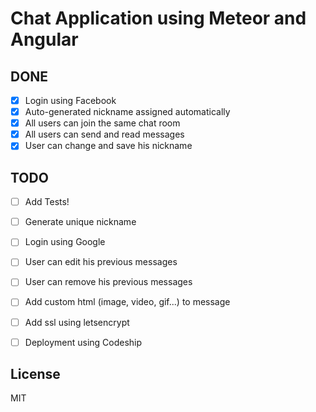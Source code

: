 # Chat Application using Meteor and Angular

DONE
---
- [x] Login using Facebook
- [x] Auto-generated nickname assigned automatically
- [x] All users can join the same chat room
- [x] All users can send and read messages
- [x] User can change and save his nickname

TODO
---
- [ ] Add Tests!
- [ ] Generate unique nickname
- [ ] Login using Google
- [ ] User can edit his previous messages
- [ ] User can remove his previous messages
- [ ] Add custom html (image, video, gif...) to message
- [ ] Add ssl using letsencrypt
- [ ] Deployment using Codeship


License
----

MIT

